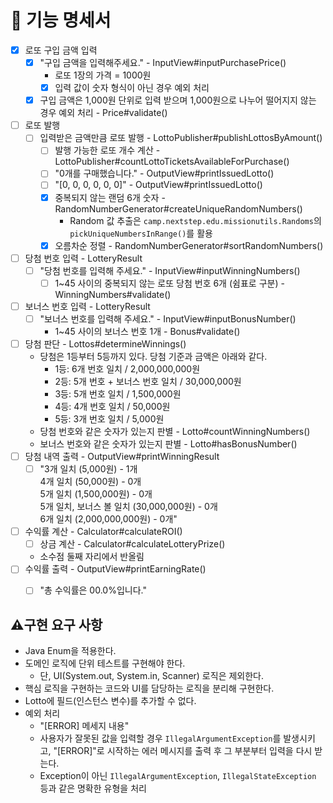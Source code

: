 # 🚀 기능 명세서

- [x] 로또 구입 금액 입력 
  - [x] "구입 금액을 입력해주세요." - InputView#inputPurchasePrice()
    - 로또 1장의 가격 = 1000원
    - [x] 입력 값이 숫자 형식이 아닌 경우 예외 처리
  - [x] 구입 금액은 1,000원 단위로 입력 받으며 1,000원으로 나누어 떨어지지 않는 경우 예외 처리 - Price#validate()
- [ ] 로또 발행 
  - [ ] 입력받은 금액만큼 로또 발행 - LottoPublisher#publishLottosByAmount()
    - [ ] 발행 가능한 로또 개수 계산 - LottoPublisher#countLottoTicketsAvailableForPurchase()
    - [ ] "0개를 구매했습니다." - OutputView#printIssuedLotto()
    - [ ] "[0, 0, 0, 0, 0, 0]" - OutputView#printIssuedLotto()
    - [x] 중복되지 않는 랜덤 6개 숫자 - RandomNumberGenerator#createUniqueRandomNumbers()
      - Random 값 추출은 `camp.nextstep.edu.missionutils.Randoms`의 `pickUniqueNumbersInRange()`를 활용
    - [x] 오름차순 정렬 - RandomNumberGenerator#sortRandomNumbers()
- [ ] 당첨 번호 입력 - LotteryResult
  - [ ] "당첨 번호를 입력해 주세요." - InputView#inputWinningNumbers()
    - [ ] 1~45 사이의 중복되지 않는 로또 당첨 번호 6개 (쉼표로 구분) - WinningNumbers#validate()
- [ ] 보너스 번호 입력 - LotteryResult
  - [ ] "보너스 번호를 입력해 주세요." - InputView#inputBonusNumber()
    - 1~45 사이의 보너스 번호 1개 - Bonus#validate()
- [ ] 당첨 판단 - Lottos#determineWinnings()
  - 당첨은 1등부터 5등까지 있다. 당첨 기준과 금액은 아래와 같다.
    - 1등: 6개 번호 일치 / 2,000,000,000원
    - 2등: 5개 번호 + 보너스 번호 일치 / 30,000,000원
    - 3등: 5개 번호 일치 / 1,500,000원
    - 4등: 4개 번호 일치 / 50,000원
    - 5등: 3개 번호 일치 / 5,000원
  - 당첨 번호와 같은 숫자가 있는지 판별 - Lotto#countWinningNumbers()
  - 보너스 번호와 같은 숫자가 있는지 판별 - Lotto#hasBonusNumber()
- [ ] 당첨 내역 출력 - OutputView#printWinningResult
  - [ ] "3개 일치 (5,000원) - 1개\
    4개 일치 (50,000원) - 0개\
    5개 일치 (1,500,000원) - 0개\
    5개 일치, 보너스 볼 일치 (30,000,000원) - 0개\
    6개 일치 (2,000,000,000원) - 0개"
- [ ] 수익률 계산 - Calculator#calculateROI()
  - [ ] 상금 계산 - Calculator#calculateLotteryPrize()
  - 소수점 둘째 자리에서 반올림
- [ ] 수익률 출력 - OutputView#printEarningRate()
  - [ ] "총 수익률은 00.0%입니다." 



## ⚠️구현 요구 사항
- Java Enum을 적용한다.
- 도메인 로직에 단위 테스트를 구현해야 한다.
  - 단, UI(System.out, System.in, Scanner) 로직은 제외한다.
- 핵심 로직을 구현하는 코드와 UI를 담당하는 로직을 분리해 구현한다.
- Lotto에 필드(인스턴스 변수)를 추가할 수 없다.
- 예외 처리
  - "[ERROR] 메세지 내용"
  - 사용자가 잘못된 값을 입력할 경우 `IllegalArgumentException`를 발생시키고, "[ERROR]"로 시작하는 에러 메시지를 출력 후 그 부분부터 입력을 다시 받는다.
  - Exception이 아닌 `IllegalArgumentException`, `IllegalStateException` 등과 같은 명확한 유형을 처리